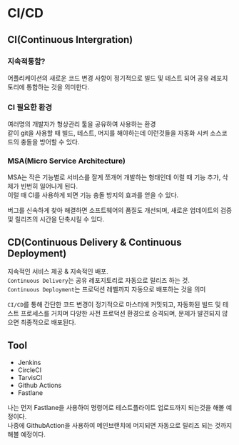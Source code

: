 # CI/CD

## CI(Continuous Intergration)
### 지속적통함?
어플리케이션의 새로운 코드 변경 사항이 정기적으로 빌드 및 테스트 되어 공유 레포지토리에 통합하는 것을 의미한다.

### CI 필요한 환경
여러명의 개발자가 형상관리 툴을 공유하여 사용하는 환경   
같이 git을 사용할 때 빌드, 테스트, 머지를 해야하는데 이런것들을 자동화 시켜 소스코드의 충돌을 방어할 수 있다.   

### MSA(Micro Service Architecture)
MSA는 작은 기능별로 서비스를 잘게 쪼개어 개발하는 형태인데 이럴 때 기능 추가, 삭제가 빈번히 일어나게 된다.   
이럴 때 CI를 사용하게 되면 기능 충돌 방지의 효과를 얻을 수 있다.   

버그를 신속하게 찾아 해결하면 소프트웨어의 품질도 개선되며, 새로운 업데이트의 검증 및 릴리즈의 시간을 단축시킬 수 있다.   



## CD(Continuous Delivery & Continuous Deployment)

지속적인 서비스 제공 & 지속적인 배포.  
`Continuous Delivery`는 공유 레포지토리로 자동으로 릴리즈 하는 것.  
`Continuous Deployment`는 프로덕션 레벨까지 자동으로 배포하는 것을 의미    


`CI/CD`를 통해 간단한 코드 변경이 정기적으로 마스터에 커밋되고, 자동화된 빌드 및 테스트 프로세스를 거치며 다양한 사전 프로덕션 환경으로 승격되며, 문제가 발견되지 않으면 최종적으로 배포된다.   


## Tool
- Jenkins
- CircleCI
- TarvisCI
- Github Actions
- Fastlane

나는 먼저 Fastlane을 사용하여 명령어로 테스트플라이트 업로드까지 되는것을 해볼 예정이다.   
나중에 GithubAction을 사용하여 메인브랜치에 머지되면 자동으로 릴리즈 되는 것까지 해볼 예정이다. 
